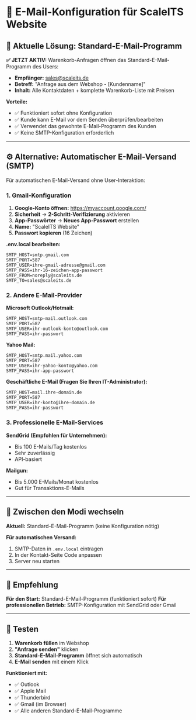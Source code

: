 # 📧 E-Mail-Konfiguration für ScaleITS Website

## 🚀 **Aktuelle Lösung: Standard-E-Mail-Programm**

**✅ JETZT AKTIV:** Warenkorb-Anfragen öffnen das Standard-E-Mail-Programm des Users:
- **Empfänger:** sales@scaleits.de
- **Betreff:** "Anfrage aus dem Webshop - [Kundenname]"
- **Inhalt:** Alle Kontaktdaten + komplette Warenkorb-Liste mit Preisen

**Vorteile:**
- ✅ Funktioniert sofort ohne Konfiguration
- ✅ Kunde kann E-Mail vor dem Senden überprüfen/bearbeiten
- ✅ Verwendet das gewohnte E-Mail-Programm des Kunden
- ✅ Keine SMTP-Konfiguration erforderlich

---

## ⚙️ **Alternative: Automatischer E-Mail-Versand (SMTP)**

Für automatischen E-Mail-Versand ohne User-Interaktion:

### **1. Gmail-Konfiguration**

1. **Google-Konto öffnen:** https://myaccount.google.com/
2. **Sicherheit** → **2-Schritt-Verifizierung** aktivieren
3. **App-Passwörter** → **Neues App-Passwort** erstellen
4. **Name:** "ScaleITS Website"
5. **Passwort kopieren** (16 Zeichen)

**.env.local bearbeiten:**
```env
SMTP_HOST=smtp.gmail.com
SMTP_PORT=587
SMTP_USER=ihre-gmail-adresse@gmail.com
SMTP_PASS=ihr-16-zeichen-app-passwort
SMTP_FROM=noreply@scaleits.de
SMTP_TO=sales@scaleits.de
```

### **2. Andere E-Mail-Provider**

**Microsoft Outlook/Hotmail:**
```env
SMTP_HOST=smtp-mail.outlook.com
SMTP_PORT=587
SMTP_USER=ihr-outlook-konto@outlook.com
SMTP_PASS=ihr-passwort
```

**Yahoo Mail:**
```env
SMTP_HOST=smtp.mail.yahoo.com
SMTP_PORT=587
SMTP_USER=ihr-yahoo-konto@yahoo.com
SMTP_PASS=ihr-app-passwort
```

**Geschäftliche E-Mail (Fragen Sie Ihren IT-Administrator):**
```env
SMTP_HOST=mail.ihre-domain.de
SMTP_PORT=587
SMTP_USER=ihr-konto@ihre-domain.de
SMTP_PASS=ihr-passwort
```

### **3. Professionelle E-Mail-Services**

**SendGrid (Empfohlen für Unternehmen):**
- Bis 100 E-Mails/Tag kostenlos
- Sehr zuverlässig
- API-basiert

**Mailgun:**
- Bis 5.000 E-Mails/Monat kostenlos
- Gut für Transaktions-E-Mails

---

## 🔄 **Zwischen den Modi wechseln**

**Aktuell:** Standard-E-Mail-Programm (keine Konfiguration nötig)

**Für automatischen Versand:**
1. SMTP-Daten in `.env.local` eintragen
2. In der Kontakt-Seite Code anpassen
3. Server neu starten

---

## 🎯 **Empfehlung**

**Für den Start:** Standard-E-Mail-Programm (funktioniert sofort)
**Für professionellen Betrieb:** SMTP-Konfiguration mit SendGrid oder Gmail

---

## 🧪 **Testen**

1. **Warenkorb füllen** im Webshop
2. **"Anfrage senden"** klicken
3. **Standard-E-Mail-Programm** öffnet sich automatisch
4. **E-Mail senden** mit einem Klick

**Funktioniert mit:**
- ✅ Outlook
- ✅ Apple Mail
- ✅ Thunderbird
- ✅ Gmail (im Browser)
- ✅ Alle anderen Standard-E-Mail-Programme
